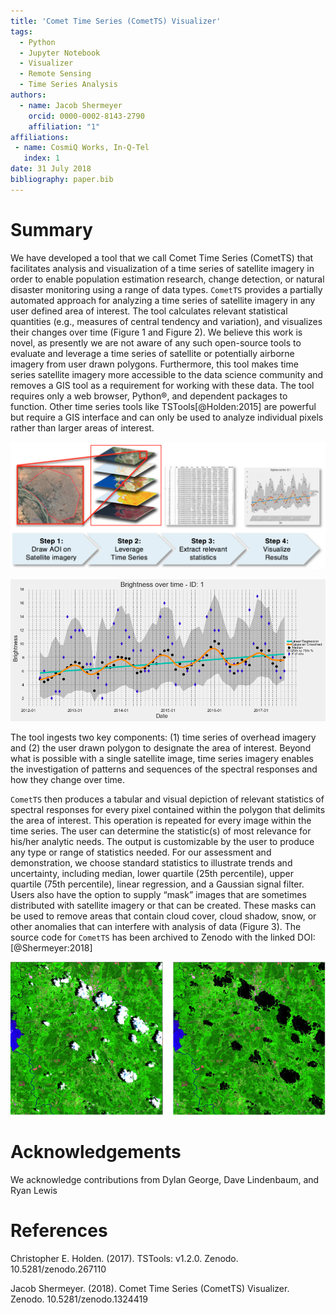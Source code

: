 ```yaml
---
title: 'Comet Time Series (CometTS) Visualizer'
tags:
  - Python
  - Jupyter Notebook
  - Visualizer
  - Remote Sensing
  - Time Series Analysis
authors:
  - name: Jacob Shermeyer
    orcid: 0000-0002-8143-2790
    affiliation: "1"
affiliations:
 - name: CosmiQ Works, In-Q-Tel
   index: 1
date: 31 July 2018
bibliography: paper.bib
---
```


# Summary

We have developed a tool that we call Comet Time Series (CometTS) that facilitates analysis and visualization of a time series of satellite imagery in order to enable population estimation research, change detection, or natural disaster monitoring using a range of data types. ``CometTS`` provides a partially automated approach for analyzing a time series of satellite imagery in any user defined area of interest. The tool calculates relevant statistical quantities (e.g., measures of central tendency and variation), and visualizes their changes over time (Figure 1 and Figure 2). We believe this work is novel, as presently we are not aware of any such open-source tools to evaluate and leverage a time series of satellite or potentially airborne imagery from user drawn polygons. Furthermore, this tool makes time series satellite imagery more accessible to the data science community and removes a GIS tool as a requirement for working with these data. The tool requires only a web browser, Python®, and dependent packages to function. Other time series tools like TSTools[@Holden:2015] are powerful but require a GIS interface and can only be used to analyze individual pixels rather than larger areas of interest.

![Figure 1](/ExamplePlots/Workflow.png)


![Figure 2](/ExamplePlots/Niamey.png)


The tool ingests two key components: (1) time series of overhead imagery and (2) the user drawn polygon to designate the area of interest. Beyond what is possible with a single satellite image, time series imagery enables the investigation of patterns and sequences of the spectral responses and how they change over time.

``CometTS`` then produces a tabular and visual depiction of relevant statistics of spectral responses for every pixel contained within the polygon that delimits the area of interest. This operation is repeated for every image within the time series. The user can determine the statistic(s) of most relevance for his/her analytic needs. The output is customizable by the user to produce any type or range of statistics needed. For our assessment and demonstration, we choose standard statistics to illustrate trends and uncertainty, including median, lower quartile (25th percentile), upper quartile (75th percentile), linear regression, and a Gaussian signal filter.  Users also have the option to supply “mask” images that are sometimes distributed with satellite imagery or that can be created. These masks can be used to remove areas that contain cloud cover, cloud shadow, snow, or other anomalies that can interfere with analysis of data (Figure 3).  The source code for ``CometTS`` has been archived to Zenodo with the linked DOI: [@Shermeyer:2018]

![Figure 3](/ExamplePlots/CloudMask.png)



# Acknowledgements

We acknowledge contributions from Dylan George, Dave Lindenbaum, and Ryan Lewis

# References

Christopher E. Holden. (2017). TSTools: v1.2.0. Zenodo. 10.5281/zenodo.267110

Jacob Shermeyer. (2018). Comet Time Series (CometTS) Visualizer. Zenodo. 10.5281/zenodo.1324419

